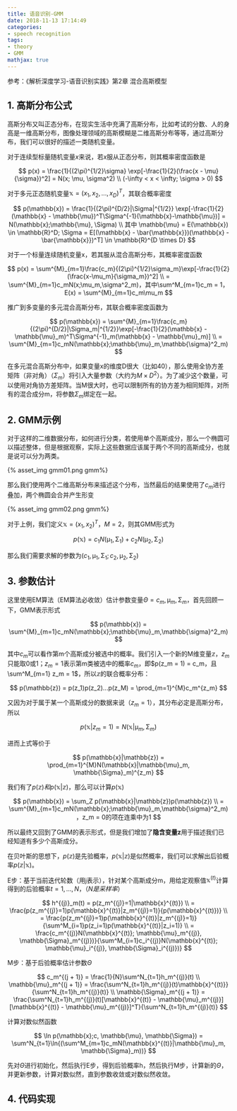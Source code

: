 ```yaml
---
title: 语音识别-GMM
date: 2018-11-13 17:14:49
categories:
- speech recognition
tags:
- theory
- GMM
mathjax: true
---
```


参考：《解析深度学习-语音识别实践》第2章 混合高斯模型

## 1. 高斯分布公式

高斯分布又叫正态分布，在现实生活中充满了高斯分布，比如考试的分数、人的身高是一维高斯分布，图像处理领域的高斯模糊是二维高斯分布等等，通过高斯分布，我们可以很好的描述一类随机变量。

对于连续型标量随机变量$x$来说，若$x$服从正态分布，则其概率密度函数是

$$
p(x) = \frac{1}{(2\pi)^{1/2}\sigma} \exp[-\frac{1}{2}(\frac{x - \mu}{\sigma})^2] = N(x; \mu, \sigma^2)
\\
(-\infty < x < \infty; \sigma > 0)
$$

对于多元正态随机变量$\mathbb{x} = (x_1, x_2,...,x_D)^T$，其联合概率密度

$$
p(\mathbb{x}) = \frac{1}{(2\pi)^{D/2}|\Sigma|^{1/2}} \exp[-\frac{1}{2}(\mathbb{x} - \mathbb{\mu})^T\Sigma^{-1}(\mathbb{x}-\mathbb{\mu})] = N(\mathbb{x};\mathbb{\mu}, \Sigma)
\\
其中 \mathbb{\mu} = E(\mathbb{x}) \in \mathbb{R}^D; \Sigma = E[(\mathbb{x} - \bar{\mathbb{x}})(\mathbb{x} - \bar{\mathbb{x}})^T] \in \mathbb{R}^{D \times D}
$$

对于一个标量连续随机变量x，若其服从混合高斯分布，其概率密度函数

$$
p(x) = \sum^{M}_{m=1}\frac{c_m}{(2\pi)^{1/2}\sigma_m}\exp[-\frac{1}{2}(\frac{x-\mu_m}{\sigma_m})^2]
\\
= \sum^{M}_{m=1}c_mN(x;\mu_m,\sigma^2_m)，其中\sum^M_{m=1}c_m = 1，E(x) = \sum^{M}_{m=1}c_m\mu_m
$$

推广到多变量的多元混合高斯分布，其联合概率密度函数为

$$
p(\mathbb{x}) = \sum^{M}_{m=1}\frac{c_m}{(2\pi)^{D/2}|\Sigma_m|^{1/2}}\exp[-\frac{1}{2}(\mathbb{x} - \mathbb{\mu}_m)^T\Sigma^{-1}_m(\mathbb{x} - \mathbb{\mu}_m)]
\\
= \sum^{M}_{m=1}c_mN(\mathbb{x};\mathbb{\mu}_m,\mathbb{\sigma}^2_m)
$$

在多元混合高斯分布中，如果变量x的维度D很大（比如40），那么使用全协方差矩阵（非对角）（$\Sigma_m$）将引入大量参数（大约为$M \times D^2$）。为了减少这个数量，可以使用对角协方差矩阵。当M很大时，也可以限制所有的协方差为相同矩阵，对所有的混合成分m，将参数$\Sigma_m$绑定在一起。

## 2. GMM示例

对于这样的二维数据分布，如何进行分类，若使用单个高斯成分，那么一个椭圆可以描述整体，但是根据观察，实际上这些数据应该属于两个不同的高斯成分，也就是说可以分为两类。

{% asset_img gmm01.png gmm%}

那么我们使用两个二维高斯分布来描述这个分布，当然最后的结果使用了$c_m$进行叠加，两个椭圆会合并产生形变

{% asset_img gmm02.png gmm%}

对于上例，我们定义$\mathbb{x} = (x_1, x_2)^T，M = 2$，则其GMM形式为

$$
p(\mathbb{x}) = c_1N(\mathbb{\mu}_1, \mathbb{\Sigma}_1) + c_2N(\mathbb{\mu}_2, \mathbb{\Sigma}_2)
$$

那么我们需要求解的参数为$(c_1, \mathbb{\mu}_1, \mathbb{\Sigma}_1; c_2, \mathbb{\mu}_2, \mathbb{\Sigma}_2)$

## 3. 参数估计

这里使用EM算法（EM算法必收敛）估计参数变量$\Theta = {c_m, \mathbb{\mu}_m, \mathbb{\Sigma}_m}$，首先回顾一下，GMM表示形式

$$
p(\mathbb{x}) = \sum^{M}_{m=1}c_mN(\mathbb{x};\mathbb{\mu}_m,\mathbb{\sigma}^2_m)
$$

其中$c_m$可以看作第m个高斯成分被选中的概率。我们引入一个新的M维变量$\mathbb{z}$，$z_m$只能取0或1；$z_m = 1$表示第m类被选中的概率$c_m$，即$p(z_m = 1) = c_m，且\sum^M_{m=1} z_m = 1$，所以$\mathbb{z}$的联合概率分布：

$$
p(\mathbb{z}) = p(z_1)p(z_2)...p(z_M) = \prod_{m=1}^{M}c_m^{z_m}
$$

又因为对于属于某一个高斯成分的数据来说（$z_m = 1$），其分布必定是高斯分布，所以

$$
p(\mathbb{x}|z_m = 1) = N(\mathbb{x}|\mathbb{\mu}_m, \mathbb{\Sigma}_m)
$$

进而上式等价于

$$
p(\mathbb{x}|\mathbb{z}) = \prod_{m=1}^{M}N(\mathbb{x}|\mathbb{\mu}_m, \mathbb{\Sigma}_m)^{z_m}
$$

我们有了$p(\mathbb{z})和p(\mathbb{x}|\mathbb{z})$，那么可以计算$p(\mathbb{x})$

$$
p(\mathbb{x}) = \sum_Z p(\mathbb{x}|\mathbb{z})p(\mathbb{z})
\\
= \sum^{M}_{m=1}c_mN(\mathbb{x};\mathbb{\mu}_m,\mathbb{\sigma}^2_m)，z_m = 0的项在连乘中为1
$$

所以最终又回到了GMM的表示形式，但是我们增加了**隐含变量z**用于描述我们已经知道有多少个高斯成分。

在贝叶斯的思想下，$p(\mathbb{z})$是先验概率，$p(\mathbb{x}|\mathbb{z})$是似然概率，我们可以求解出后验概率$p(\mathbb{z}|\mathbb{x})$。

E步：基于当前迭代轮数（用j表示），针对某个高斯成分m，用给定观察值$\mathbb{x}^{(t)}$计算得到的后验概率$t = 1, ..., N，（N是采样率）$

$$
h^{(j)}_m(t) = p(z_m^{(j)}=1|\mathbb{x}^{(t)})
\\
= \frac{p(z_m^{(j)}=1)p(\mathbb{x}^{(t)}|z_m^{(j)}=1)}{p(\mathbb{x}^{(t)})}
\\
= \frac{p(z_m^{(j)}=1)p(\mathbb{x}^{(t)}|z_m^{(j)}=1)}{\sum^M_{i=1}p(z_i=1)p(\mathbb{x}^{(t)}|z_i=1)}
\\
= \frac{c_m^{(j)}N(\mathbb{x}^{(t)}; \mathbb{\mu}_m^{(j)}, \mathbb{\Sigma}_m^{(j)})}{\sum^M_{i=1}c_i^{(j)}N(\mathbb{x}^{(t)}; \mathbb{\mu}_i^{(j)}, \mathbb{\Sigma}_i^{(j)})}
$$

M步：基于后验概率估计参数$\Theta$

$$
c_m^{(j + 1)} = \frac{1}{N}\sum^N_{t=1}h_m^{(j)}(t)
\\
\mathbb{\mu}_m^{(j + 1)} = \frac{\sum^N_{t=1}h_m^{(j)}(t)\mathbb{x}^{(t)}}{\sum^N_{t=1}h_m^{(j)}(t)}
\\
\mathbb{\Sigma}_m^{(j + 1)} = \frac{\sum^N_{t=1}h_m^{(j)}(t)[\mathbb{x}^{(t)} - \mathbb{\mu}_m^{(j)}][\mathbb{x}^{(t)} - \mathbb{\mu}_m^{(j)}]^T}{\sum^N_{t=1}h_m^{(j)}(t)}
$$

计算对数似然函数

$$
\ln p(\mathbb{x};c, \mathbb{\mu}, \mathbb{\Sigma}) = \sum^N_{t=1}\ln{(\sum^M_{m=1}c_mN(\mathbb{x}^{(t)}|\mathbb{\mu}_m, \mathbb{\Sigma}_m))}
$$

先对$\Theta$进行初始化，然后执行E步，得到后验概率h，然后执行M步，计算新的$\Theta$，并更新参数，计算对数似然，直到参数收敛或对数似然收敛。

## 4. 代码实现

